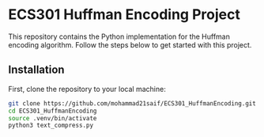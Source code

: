 # ECS301 Huffman Encoding Project

This repository contains the Python implementation for the Huffman encoding algorithm. Follow the steps below to get started with this project.

## Installation

First, clone the repository to your local machine:

```bash
git clone https://github.com/mohammad21saif/ECS301_HuffmanEncoding.git
cd ECS301_HuffmanEncoding
source .venv/bin/activate
python3 text_compress.py
```